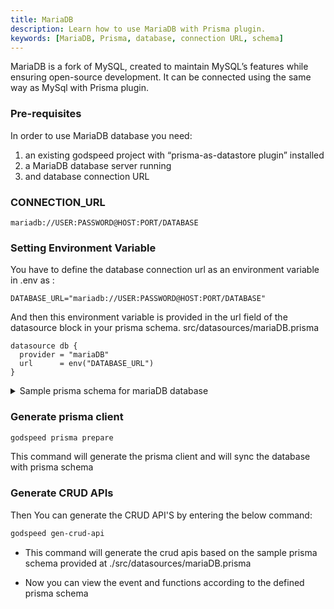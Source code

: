 ```yaml
---
title: MariaDB
description: Learn how to use MariaDB with Prisma plugin.
keywords: [MariaDB, Prisma, database, connection URL, schema]
---
```

MariaDB is a fork of MySQL, created to maintain MySQL’s features while ensuring open-source development. It can be connected using the same way as MySql with Prisma plugin.

### Pre-requisites
In order to use MariaDB database you need:
 1.	an existing godspeed project with “prisma-as-datastore plugin” installed
 2.	a MariaDB database server running
 3.	and database connection URL

### CONNECTION_URL
```
mariadb://USER:PASSWORD@HOST:PORT/DATABASE
```
### Setting Environment Variable
You have to define the database connection url as an environment variable in .env as :
```
DATABASE_URL="mariadb://USER:PASSWORD@HOST:PORT/DATABASE"
```
And then this environment variable is provided in the url field of the datasource block in your prisma schema.
src/datasources/mariaDB.prisma
```
datasource db {
  provider = "mariaDB"
  url      = env("DATABASE_URL") 
}
```
<details>
<summary> Sample prisma schema for mariaDB database  </summary>

```
datasource db {
  provider = "mariaDB"
  url      = env("DATABASE_URL")
}
generator client {
  provider = "prisma-client-js"
  output = "./prisma-clients/mariaDB"
  previewFeatures = ["metrics"]
}

model User {
  id    Int     @id @default(autoincrement())
  email String  @unique
  name  String?
  posts Post[]
}

model Post {
  id        Int     @id @default(autoincrement())
  title     String
  content   String?
  published Boolean @default(false)
  author    User    @relation(fields: [authorId], references: [id])
  authorId  Int
}
```
</details>

### Generate prisma client
```bash
godspeed prisma prepare
```
This command will generate the prisma client and will sync the database with prisma schema

### Generate CRUD APIs
Then You can generate the CRUD API'S by entering the below command:
```bash
godspeed gen-crud-api
```
* This command will generate the crud apis based on the sample prisma schema provided at ./src/datasources/mariaDB.prisma

* Now you can view the event and functions according to the defined prisma schema
